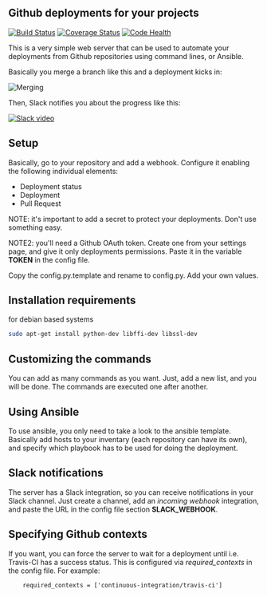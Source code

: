 ## Github deployments for your projects
[![Build
Status](https://travis-ci.org/Scifabric/deployments.svg)](https://travis-ci.org/Scifabric/deployments)
[![Coverage
Status](https://coveralls.io/repos/Scifabric/deployments/badge.svg)](https://coveralls.io/r/Scifabric/deployments)
[![Code Health](https://landscape.io/github/Scifabric/deployments/master/landscape.svg?style=flat)](https://landscape.io/github/Scifabric/deployments/master)


This is a very simple web server that can be used to automate your deployments
from Github repositories using command lines, or Ansible.

Basically you merge a branch like this and a deployment kicks in:

![Merging](http://i.imgur.com/A7AfTbE.gif)

Then, Slack notifies you about the progress like this:

[![Slack video](http://i.imgur.com/sx6y2mW.gif)](http://i.imgur.com/sx6y2mW.gif)

## Setup

Basically, go to your repository and add a webhook.  Configure it enabling the
following individual elements:

 * Deployment status
 * Deployment
 * Pull Request

NOTE: it's important to add a secret to protect your deployments. Don't use
something easy.

NOTE2: you'll need a Github OAuth token. Create one from your settings page,
and give it only deployments permissions. Paste it in the variable **TOKEN** in
the config file.

Copy the config.py.template and rename to config.py. Add your own values.

## Installation requirements

for debian based systems

```bash
sudo apt-get install python-dev libffi-dev libssl-dev
```

## Customizing the commands

You can add as many commands as you want. Just, add a new list, and you will be
done. The commands are executed one after another.

## Using Ansible

To use ansible, you only need to take a look to the ansible template. Basically
add hosts to your inventary (each repository can have its own), and specify
which playbook has to be used for doing the deployment.

## Slack notifications

The server has a Slack integration, so you can receive notifications in your
Slack channel. Just create a channel, add an *incoming webhook* integration,
and paste the URL in the config file section **SLACK_WEBHOOK**.

## Specifying Github contexts

If you want, you can force the server to wait for a deployment until i.e.
Travis-CI has a success status. This is configured via *required_contexts*
in the config file. For example:

```
    required_contexts = ['continuous-integration/travis-ci']
```
